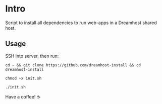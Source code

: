 # Intro
Script to install all dependencies to run web-apps in a Dreamhost shared host.

## Usage

SSH into server, then run:

```shell
cd ~ && git clone https://github.com/dreamhost-install && cd dreamhost-install
```

```shell
chmod +x init.sh
```

```shell
./init.sh
```

Have a coffee! ☕